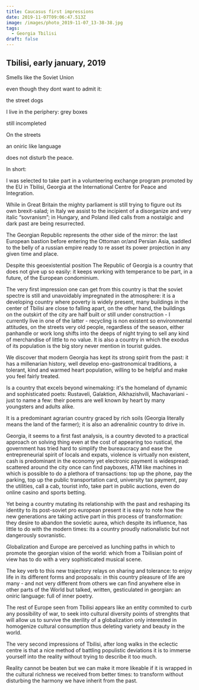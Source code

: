 ```yaml
---
title: Caucasus first impressions
date: 2019-11-07T09:06:47.513Z
image: /images/photo_2019-11-07_13-38-38.jpg
tags:
  - Georgia Tbilisi
draft: false
---
```

## Tbilisi, early january, 2019

Smells like the Soviet Union

even though they dont want to admit it: 

the street dogs

I live in the periphery: grey boxes

still incompleted

On the streets

an oniric like language

does not disturb the peace.

In short: 

I was selected to take part in a volunteering exchange program promoted by the EU in Tbilisi, Georgia at the International Centre for Peace and Integration.

<!-- excerpt -->

While in Great Britain the mighty parliament is still trying to figure out its own brexit-salad; in Italy we assist to the incipient of a disorganize and very italic “sovranism”;  in Hungary, and Poland illed calls from a nostalgic and dark past are being resurrected.

The Georgian Republic represents the other side of the mirror: the last European bastion before entering the Ottoman or/and Persian Asia, saddled to the belly of a russian empire ready to re asset its power projection in any given time and place.

Despite this geoexistential position The Republic of Georgia is a country that does not give up so easily: it keeps working with temperance to be part, in a future, of the European condominium.

The very first impression one can get from this country is that the soviet spectre is still and unavoidably impregnated in the atmosphere: it is a developing country where poverty is widely present, many buildings in the center of Tbilisi are close to falling apart, on the other hand, the buildings on the outskirt of the city are half built or still under construction -  I currently  live in one of the latter -  recycling is non existent so environmental attitudes, on the streets very old people, regardless of the season, either panhandle or work long shifts into the deeps of night trying to sell any kind of merchandise of little to no value.                                                                                                     It is also a  country in which the exodus of its population is the big story never mention in tourist guides.

We discover that modern Georgia has kept its strong spirit from the past: it has a millenarian history, well develop eno-gastronomical traditions, a tolerant, kind and warmed heart population, willing to be helpful and make you feel fairly treated.

Is a country that excels beyond winemaking: it's the homeland of dynamic and sophisticated poets: Rustaveli, Galaktion, Alkhazishvili, Machavariani - just to name a few: their poems are well known by heart by many youngsters and adults alike.

It is a predominant agrarian country graced by rich soils (Georgia literally means the land of the farmer); it is also an adrenalinic country to drive in. 

Georgia, it seems to a first fast analysis, is  a country devoted to a practical approach on solving thing even at the cost of appearing too rustical, the government has tried hard to simplify the bureaucracy and ease the entrepreneurial spirit of locals and expats, violence is virtually non existent, cash is predominant in the economy yet electronic payment is widespread: scattered around the city once can find payboxes, ATM like machines in which is possible to do a plethora of transactions: top up the phone, pay the parking, top up the public transportation card, university tax payment, pay the utilities, call a cab, tourist info, take part in public auctions, even do online casino and sports betting. 

Yet being a country mutating its relationship with the past and reshaping its identity to its post-soviet pro european present it is easy to note how the new generations are taking active part in this process of transformation: they desire to abandon the sovietic aurea, which despite its influence, has little to do with the modern times: its a country proudly nationalistic but not dangerously sovranistic.

Globalization and Europe are perceived as lunching paths in which to promote the georgian vision of the world: which from a Tbilisian point of view has to do with a very sophisticated musical scene.

The key verb to this new trajectory relays on sharing and tolerance: to enjoy life in its different forms and proposals:  in this country pleasure of life are many - and not very different from others we can find anywhere else in other parts of the World but talked, written, gesticulated in georgian: an oniric language: full of inner poetry.

The rest of Europe seen from Tbilisi appears like an entity commited to curb any possibility of war, to seek into cultural diversity points of strenghts that will allow us to survive the sterility of a globalization only interested in homogenize cultural consumption thus deleting variety and beauty in the world.

The very second impressions of Tbilisi, after long walks in the eclectic centre is that a nice method of battling populistic deviations it is to immerse yourself into the reality without trying to describe it too much.

Reality cannot be beaten but we can make it more likeable if it is wrapped in the cultural richness we received from better times: to transform without disturbing the harmony we have inherit from the past.

